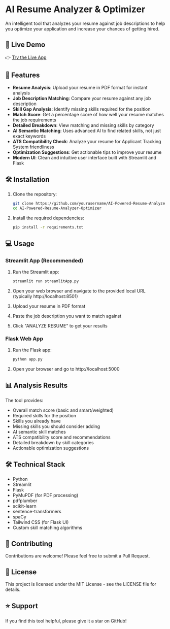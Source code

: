 # AI Resume Analyzer & Optimizer

An intelligent tool that analyzes your resume against job descriptions to help you optimize your application and increase your chances of getting hired.

## 🚀 Live Demo

👉 [Try the Live App](https://ai-powered-resume-analyzer-optimizer.streamlit.app/)

## 🚀 Features

- **Resume Analysis**: Upload your resume in PDF format for instant analysis
- **Job Description Matching**: Compare your resume against any job description
- **Skill Gap Analysis**: Identify missing skills required for the position
- **Match Score**: Get a percentage score of how well your resume matches the job requirements
- **Detailed Breakdown**: View matching and missing skills by category
- **AI Semantic Matching**: Uses advanced AI to find related skills, not just exact keywords
- **ATS Compatibility Check**: Analyze your resume for Applicant Tracking System friendliness
- **Optimization Suggestions**: Get actionable tips to improve your resume
- **Modern UI**: Clean and intuitive user interface built with Streamlit and Flask

## 🛠️ Installation

1. Clone the repository:

   ```sh
   git clone https://github.com/yourusername/AI-Powered-Resume-Analyzer-Optimizer.git
   cd AI-Powered-Resume-Analyzer-Optimizer
   ```

2. Install the required dependencies:

   ```sh
   pip install -r requirements.txt
   ```

## 💻 Usage

### Streamlit App (Recommended)

1. Run the Streamlit app:

   ```sh
   streamlit run streamlitApp.py
   ```

2. Open your web browser and navigate to the provided local URL (typically http://localhost:8501)

3. Upload your resume in PDF format

4. Paste the job description you want to match against

5. Click "ANALYZE RESUME" to get your results

### Flask Web App

1. Run the Flask app:

   ```sh
   python app.py
   ```

2. Open your browser and go to http://localhost:5000

## 📊 Analysis Results

The tool provides:

- Overall match score (basic and smart/weighted)
- Required skills for the position
- Skills you already have
- Missing skills you should consider adding
- AI semantic skill matches
- ATS compatibility score and recommendations
- Detailed breakdown by skill categories
- Actionable optimization suggestions

## 🛠️ Technical Stack

- Python
- Streamlit
- Flask
- PyMuPDF (for PDF processing)
- pdfplumber
- scikit-learn
- sentence-transformers
- spaCy
- Tailwind CSS (for Flask UI)
- Custom skill matching algorithms

## 🤝 Contributing

Contributions are welcome! Please feel free to submit a Pull Request.

## 📝 License

This project is licensed under the MIT License - see the LICENSE file for details.

## ⭐ Support

If you find this tool helpful, please give it a star on GitHub!

